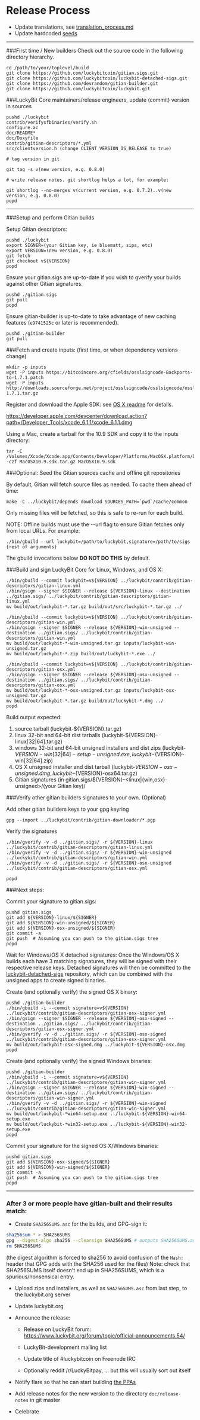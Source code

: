 Release Process
====================

* Update translations, see [translation_process.md](https://github.com/luckybitcoin/luckybit/blob/master/doc/translation_process.md#syncing-with-transifex)
* Update hardcoded [seeds](/contrib/seeds)

* * *

###First time / New builders
Check out the source code in the following directory hierarchy.

	cd /path/to/your/toplevel/build
	git clone https://github.com/luckybitcoin/gitian.sigs.git
	git clone https://github.com/luckybitcoin/luckybit-detached-sigs.git
	git clone https://github.com/devrandom/gitian-builder.git
	git clone https://github.com/luckybitcoin/luckybit.git

###LuckyBit Core maintainers/release engineers, update (commit) version in sources

	pushd ./luckybit
	contrib/verifysfbinaries/verify.sh
	configure.ac
	doc/README*
	doc/Doxyfile
	contrib/gitian-descriptors/*.yml
	src/clientversion.h (change CLIENT_VERSION_IS_RELEASE to true)

	# tag version in git

	git tag -s v(new version, e.g. 0.8.0)

	# write release notes. git shortlog helps a lot, for example:

	git shortlog --no-merges v(current version, e.g. 0.7.2)..v(new version, e.g. 0.8.0)
	popd

* * *

###Setup and perform Gitian builds

 Setup Gitian descriptors:

	pushd ./luckybit
	export SIGNER=(your Gitian key, ie bluematt, sipa, etc)
	export VERSION=(new version, e.g. 0.8.0)
	git fetch
	git checkout v${VERSION}
	popd

  Ensure your gitian.sigs are up-to-date if you wish to gverify your builds against other Gitian signatures.

	pushd ./gitian.sigs
	git pull
	popd

  Ensure gitian-builder is up-to-date to take advantage of new caching features (`e9741525c` or later is recommended).

	pushd ./gitian-builder
	git pull

###Fetch and create inputs: (first time, or when dependency versions change)

	mkdir -p inputs
	wget -P inputs https://bitcoincore.org/cfields/osslsigncode-Backports-to-1.7.1.patch
	wget -P inputs http://downloads.sourceforge.net/project/osslsigncode/osslsigncode/osslsigncode-1.7.1.tar.gz

 Register and download the Apple SDK: see [OS X readme](README_osx.txt) for details.

 https://developer.apple.com/devcenter/download.action?path=/Developer_Tools/xcode_6.1.1/xcode_6.1.1.dmg

 Using a Mac, create a tarball for the 10.9 SDK and copy it to the inputs directory:

	tar -C /Volumes/Xcode/Xcode.app/Contents/Developer/Platforms/MacOSX.platform/Developer/SDKs/ -czf MacOSX10.9.sdk.tar.gz MacOSX10.9.sdk

###Optional: Seed the Gitian sources cache and offline git repositories

By default, Gitian will fetch source files as needed. To cache them ahead of time:

	make -C ../luckybit/depends download SOURCES_PATH=`pwd`/cache/common

Only missing files will be fetched, so this is safe to re-run for each build.

NOTE: Offline builds must use the --url flag to ensure Gitian fetches only from local URLs. For example:
```
./bin/gbuild --url luckybit=/path/to/luckybit,signature=/path/to/sigs {rest of arguments}
```
The gbuild invocations below <b>DO NOT DO THIS</b> by default.

###Build and sign LuckyBit Core for Linux, Windows, and OS X:

	./bin/gbuild --commit luckybit=v${VERSION} ../luckybit/contrib/gitian-descriptors/gitian-linux.yml
	./bin/gsign --signer $SIGNER --release ${VERSION}-linux --destination ../gitian.sigs/ ../luckybit/contrib/gitian-descriptors/gitian-linux.yml
	mv build/out/luckybit-*.tar.gz build/out/src/luckybit-*.tar.gz ../

	./bin/gbuild --commit luckybit=v${VERSION} ../luckybit/contrib/gitian-descriptors/gitian-win.yml
	./bin/gsign --signer $SIGNER --release ${VERSION}-win-unsigned --destination ../gitian.sigs/ ../luckybit/contrib/gitian-descriptors/gitian-win.yml
	mv build/out/luckybit-*-win-unsigned.tar.gz inputs/luckybit-win-unsigned.tar.gz
	mv build/out/luckybit-*.zip build/out/luckybit-*.exe ../

	./bin/gbuild --commit luckybit=v${VERSION} ../luckybit/contrib/gitian-descriptors/gitian-osx.yml
	./bin/gsign --signer $SIGNER --release ${VERSION}-osx-unsigned --destination ../gitian.sigs/ ../luckybit/contrib/gitian-descriptors/gitian-osx.yml
	mv build/out/luckybit-*-osx-unsigned.tar.gz inputs/luckybit-osx-unsigned.tar.gz
	mv build/out/luckybit-*.tar.gz build/out/luckybit-*.dmg ../
	popd

  Build output expected:

  1. source tarball (luckybit-${VERSION}.tar.gz)
  2. linux 32-bit and 64-bit dist tarballs (luckybit-${VERSION}-linux[32|64].tar.gz)
  3. windows 32-bit and 64-bit unsigned installers and dist zips (luckybit-${VERSION}-win[32|64]-setup-unsigned.exe, luckybit-${VERSION}-win[32|64].zip)
  4. OS X unsigned installer and dist tarball (luckybit-${VERSION}-osx-unsigned.dmg, luckybit-${VERSION}-osx64.tar.gz)
  5. Gitian signatures (in gitian.sigs/${VERSION}-<linux|{win,osx}-unsigned>/(your Gitian key)/

###Verify other gitian builders signatures to your own. (Optional)

  Add other gitian builders keys to your gpg keyring

	gpg --import ../luckybit/contrib/gitian-downloader/*.pgp

  Verify the signatures

	./bin/gverify -v -d ../gitian.sigs/ -r ${VERSION}-linux ../luckybit/contrib/gitian-descriptors/gitian-linux.yml
	./bin/gverify -v -d ../gitian.sigs/ -r ${VERSION}-win-unsigned ../luckybit/contrib/gitian-descriptors/gitian-win.yml
	./bin/gverify -v -d ../gitian.sigs/ -r ${VERSION}-osx-unsigned ../luckybit/contrib/gitian-descriptors/gitian-osx.yml

	popd

###Next steps:

Commit your signature to gitian.sigs:

	pushd gitian.sigs
	git add ${VERSION}-linux/${SIGNER}
	git add ${VERSION}-win-unsigned/${SIGNER}
	git add ${VERSION}-osx-unsigned/${SIGNER}
	git commit -a
	git push  # Assuming you can push to the gitian.sigs tree
	popd

  Wait for Windows/OS X detached signatures:
	Once the Windows/OS X builds each have 3 matching signatures, they will be signed with their respective release keys.
	Detached signatures will then be committed to the [luckybit-detached-sigs](https://github.com/luckybitcoin/luckybit-detached-sigs) repository, which can be combined with the unsigned apps to create signed binaries.

  Create (and optionally verify) the signed OS X binary:

	pushd ./gitian-builder
	./bin/gbuild -i --commit signature=v${VERSION} ../luckybit/contrib/gitian-descriptors/gitian-osx-signer.yml
	./bin/gsign --signer $SIGNER --release ${VERSION}-osx-signed --destination ../gitian.sigs/ ../luckybit/contrib/gitian-descriptors/gitian-osx-signer.yml
	./bin/gverify -v -d ../gitian.sigs/ -r ${VERSION}-osx-signed ../luckybit/contrib/gitian-descriptors/gitian-osx-signer.yml
	mv build/out/luckybit-osx-signed.dmg ../luckybit-${VERSION}-osx.dmg
	popd

  Create (and optionally verify) the signed Windows binaries:

	pushd ./gitian-builder
	./bin/gbuild -i --commit signature=v${VERSION} ../luckybit/contrib/gitian-descriptors/gitian-win-signer.yml
	./bin/gsign --signer $SIGNER --release ${VERSION}-win-signed --destination ../gitian.sigs/ ../luckybit/contrib/gitian-descriptors/gitian-win-signer.yml
	./bin/gverify -v -d ../gitian.sigs/ -r ${VERSION}-win-signed ../luckybit/contrib/gitian-descriptors/gitian-win-signer.yml
	mv build/out/luckybit-*win64-setup.exe ../luckybit-${VERSION}-win64-setup.exe
	mv build/out/luckybit-*win32-setup.exe ../luckybit-${VERSION}-win32-setup.exe
	popd

Commit your signature for the signed OS X/Windows binaries:

	pushd gitian.sigs
	git add ${VERSION}-osx-signed/${SIGNER}
	git add ${VERSION}-win-signed/${SIGNER}
	git commit -a
	git push  # Assuming you can push to the gitian.sigs tree
	popd

-------------------------------------------------------------------------

### After 3 or more people have gitian-built and their results match:

- Create `SHA256SUMS.asc` for the builds, and GPG-sign it:
```bash
sha256sum * > SHA256SUMS
gpg --digest-algo sha256 --clearsign SHA256SUMS # outputs SHA256SUMS.asc
rm SHA256SUMS
```
(the digest algorithm is forced to sha256 to avoid confusion of the `Hash:` header that GPG adds with the SHA256 used for the files)
Note: check that SHA256SUMS itself doesn't end up in SHA256SUMS, which is a spurious/nonsensical entry.

- Upload zips and installers, as well as `SHA256SUMS.asc` from last step, to the luckybit.org server

- Update luckybit.org

- Announce the release:

  - Release on LuckyBit forum: https://www.luckybit.org/forum/topic/official-announcements.54/

  - LuckyBit-development mailing list

  - Update title of #luckybitcoin on Freenode IRC

  - Optionally reddit /r/LuckyBitpay, ... but this will usually sort out itself

- Notify flare so that he can start building [the PPAs](https://launchpad.net/~luckybit.org/+archive/ubuntu/luckybit)

- Add release notes for the new version to the directory `doc/release-notes` in git master

- Celebrate
